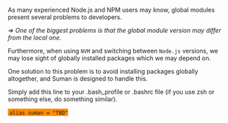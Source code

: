 
As many experienced Node.js and NPM users may know, global modules present several problems to developers.

<i> => One of the biggest problems is that the global module version may differ from the local one.</i>

Furthermore, when using ```NVM``` and switching between ```Node.js``` versions, 
we may lose sight of globally installed packages which we may depend on.

One solution to this problem is to avoid installing packages globally altogether, and Suman is designed to handle this.

Simply add this line to your .bash_profile or .bashrc file (if you use zsh or something else, do something similar).

<span style="background-color:#FF8C00">&nbsp;``` alias suman = "TBD" ```</span>